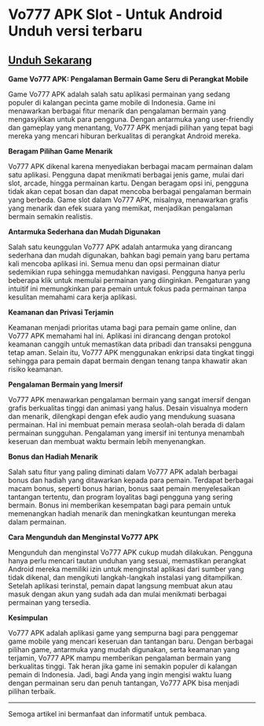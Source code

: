# Vo777 APK Slot - Untuk Android Unduh versi terbaru

## [Unduh Sekarang](https://spoo.me/DElgre)

**Game Vo777 APK: Pengalaman Bermain Game Seru di Perangkat Mobile**

Game Vo777 APK adalah salah satu aplikasi permainan yang sedang populer di kalangan pecinta game mobile di Indonesia. Game ini menawarkan berbagai fitur menarik dan pengalaman bermain yang mengasyikkan untuk para pengguna. Dengan antarmuka yang user-friendly dan gameplay yang menantang, Vo777 APK menjadi pilihan yang tepat bagi mereka yang mencari hiburan berkualitas di perangkat Android mereka.

**Beragam Pilihan Game Menarik**

Vo777 APK dikenal karena menyediakan berbagai macam permainan dalam satu aplikasi. Pengguna dapat menikmati berbagai jenis game, mulai dari slot, arcade, hingga permainan kartu. Dengan beragam opsi ini, pengguna tidak akan cepat bosan dan dapat mencoba berbagai pengalaman bermain yang berbeda. Game slot dalam Vo777 APK, misalnya, menawarkan grafis yang menarik dan efek suara yang memikat, menjadikan pengalaman bermain semakin realistis.

**Antarmuka Sederhana dan Mudah Digunakan**

Salah satu keunggulan Vo777 APK adalah antarmuka yang dirancang sederhana dan mudah digunakan, bahkan bagi pemain yang baru pertama kali mencoba aplikasi ini. Semua menu dan opsi permainan diatur sedemikian rupa sehingga memudahkan navigasi. Pengguna hanya perlu beberapa klik untuk memulai permainan yang diinginkan. Pengaturan yang intuitif ini memungkinkan para pemain untuk fokus pada permainan tanpa kesulitan memahami cara kerja aplikasi.

**Keamanan dan Privasi Terjamin**

Keamanan menjadi prioritas utama bagi para pemain game online, dan Vo777 APK memahami hal ini. Aplikasi ini dirancang dengan protokol keamanan canggih untuk memastikan data pribadi dan transaksi pengguna tetap aman. Selain itu, Vo777 APK menggunakan enkripsi data tingkat tinggi sehingga para pemain dapat bermain dengan tenang tanpa khawatir akan risiko keamanan.

**Pengalaman Bermain yang Imersif**

Vo777 APK menawarkan pengalaman bermain yang sangat imersif dengan grafis berkualitas tinggi dan animasi yang halus. Desain visualnya modern dan menarik, dilengkapi dengan efek audio yang mendukung suasana permainan. Hal ini membuat pemain merasa seolah-olah berada di dalam permainan sungguhan. Pengalaman yang imersif ini tentunya menambah keseruan dan membuat waktu bermain lebih menyenangkan.

**Bonus dan Hadiah Menarik**

Salah satu fitur yang paling diminati dalam Vo777 APK adalah berbagai bonus dan hadiah yang ditawarkan kepada para pemain. Terdapat berbagai macam bonus, seperti bonus harian, bonus saat pemain menyelesaikan tantangan tertentu, dan program loyalitas bagi pengguna yang sering bermain. Bonus ini memberikan kesempatan bagi para pemain untuk memenangkan hadiah menarik dan meningkatkan keuntungan mereka dalam permainan.

**Cara Mengunduh dan Menginstal Vo777 APK**

Mengunduh dan menginstal Vo777 APK cukup mudah dilakukan. Pengguna hanya perlu mencari tautan unduhan yang sesuai, memastikan perangkat Android mereka memiliki izin untuk menginstal aplikasi dari sumber yang tidak dikenal, dan mengikuti langkah-langkah instalasi yang ditampilkan. Setelah aplikasi terinstal, pemain dapat langsung membuat akun atau masuk dengan akun yang sudah ada dan mulai menikmati berbagai permainan yang tersedia.

**Kesimpulan**

Vo777 APK adalah aplikasi game yang sempurna bagi para penggemar game mobile yang mencari keseruan dan tantangan baru. Dengan berbagai pilihan game, antarmuka yang mudah digunakan, serta keamanan yang terjamin, Vo777 APK mampu memberikan pengalaman bermain yang berkualitas tinggi. Tak heran jika game ini semakin populer di kalangan pemain di Indonesia. Jadi, bagi Anda yang ingin mengisi waktu luang dengan permainan seru dan penuh tantangan, Vo777 APK bisa menjadi pilihan terbaik.

--- 

Semoga artikel ini bermanfaat dan informatif untuk pembaca.
